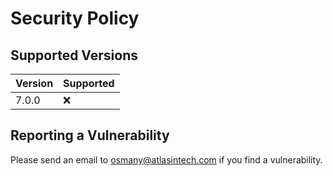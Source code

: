 # Security Policy

## Supported Versions

| Version | Supported          |
| ------- | ------------------ |
|  7.0.0  | :x:                |

## Reporting a Vulnerability

Please send an email to osmany@atlasintech.com if you find a vulnerability.

